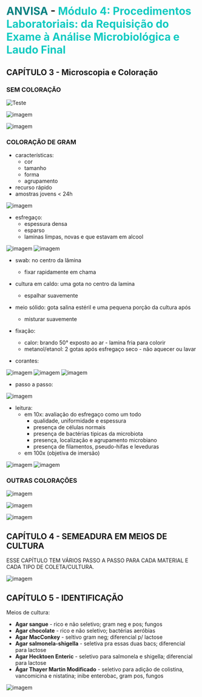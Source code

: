 # <span style="color:teal"> ANVISA </span> - <span style="color:#12cac1">Módulo 4: Procedimentos Laboratoriais: da Requisição do Exame à Análise Microbiológica e Laudo Final </span>

## CAPÍTULO 3 - Microscopia e Coloração

### SEM COLORAÇÃO

![Teste](./assets/sem_coloracao1.png)

![imagem](./assets/sem_coloracao2.png)

![imagem](./assets/sem_coloracao3.png)

### COLORAÇÃO DE GRAM

- características:
    - cor
    - tamanho
    - forma
    - agrupamento
- recurso rápido
- amostras jovens < 24h

![imagem](./assets/gram1.png)

- esfregaço:
    - espessura densa
    - esparso
    - laminas limpas, novas e que estavam em alcool

![imagem](./assets/esfregaco1.png)
![imagem](./assets/esfregaco2.png)

- swab: no centro da lâmina
    - fixar rapidamente em chama
- cultura em caldo: uma gota no centro da lamina
    - espalhar suavemente
- meio sólido: gota salina estéril e uma pequena porção da cultura após
    - misturar suavemente
- fixação:
    - calor: brando 50° exposto ao ar - lamina fria para colorir
    - metanol/etanol: 2 gotas após esfregaço seco - não aquecer ou lavar

- corantes:

![imagem](./assets/reagentes_gram1.png)
![imagem](./assets/reagentes_gram2.png)
![imagem](./assets/reagentes_gram3.png)

- passo a passo:

![imagem](./assets/passo_a_passo_gram1.png)

- leitura:
    - em 10x: avaliação do esfregaço como um todo
        - qualidade, uniformidade e espessura
        - presença de células normais
        - presença de bactérias tipicas da microbiota
        - presença, localização e agrupamento microbiano
        - presença de filamentos, pseudo-hifas e leveduras
    - em 100x (objetiva de imersão)

![imagem](./assets/quantificacao_gram.png)
![imagem](./assets/revisao_de_resultados_gram.png)

### OUTRAS COLORAÇÕES

![imagem](./assets/06213330.png)

![imagem](./assets/06213451.png)

![imagem](./assets/06213516.png)

## CAPÍTULO 4 - SEMEADURA EM MEIOS DE CULTURA

ESSE CAPÍTULO TEM VÁRIOS PASSO A PASSO PARA CADA MATERIAL E CADA TIPO DE COLETA/CULTURA.

![imagem](./assets/06213836.png)

## CAPÍTULO 5 - IDENTIFICAÇÃO

Meios de cultura:
- **Agar sangue** - rico e não seletivo; gram neg e pos; fungos
- **Agar chocolate** - rico e não seletivo; bactérias aeróbias
- **Agar MacConkey** - seltivo gram neg; diferencial p/ lactose
- **Agar salmonela-shigella** - seletiva pra essas duas bacs; diferencial para lactose
- **Agar Hecktoen Enteric** - seletivo para salmonela e shigella; diferencial para lactose
- **Ágar Thayer Martin Modificado** - seletivo para adição de colistina, vancomicina e nistatina; inibe enterobac, gram pos, fungos

![imagem](./assets/06214533.png)
